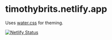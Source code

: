 # timothybrits.netlify.app

Uses [water.css](https://github.com/kognise/water.css) for theming. 

[![Netlify Status](https://api.netlify.com/api/v1/badges/f9516d4f-e5a2-4501-945c-409011dca610/deploy-status)](https://app.netlify.com/sites/timothybrits/deploys)
